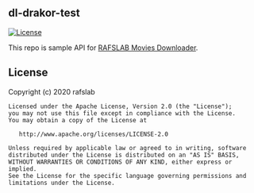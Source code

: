 ## dl-drakor-test

[![License](http://img.shields.io/badge/License-Apache%202.0-blue.svg?style=flat-square)](http://www.apache.org/licenses/LICENSE-2.0)

This repo is sample API for [RAFSLAB Movies Downloader](https://github.com/raisalfs/MoviesDownloader-ANDROID).

License
---------

Copyright (c) 2020 rafslab

    Licensed under the Apache License, Version 2.0 (the "License");
    you may not use this file except in compliance with the License.
    You may obtain a copy of the License at

       http://www.apache.org/licenses/LICENSE-2.0

    Unless required by applicable law or agreed to in writing, software
    distributed under the License is distributed on an "AS IS" BASIS,
    WITHOUT WARRANTIES OR CONDITIONS OF ANY KIND, either express or implied.
    See the License for the specific language governing permissions and
    limitations under the License.
